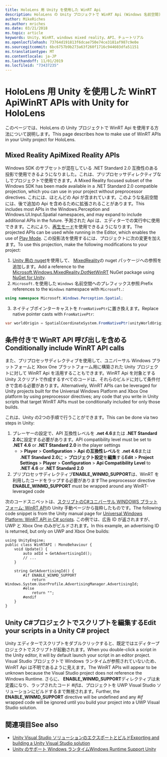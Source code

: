 ```yaml
---
title: HoloLens 用 Unity を使用した WinRT Api
description: HoloLens の Unity プロジェクトで WinRT Api (Windows 名前空間) を使用する方法について説明します。
author: MikeRiches
ms.author: mriches
ms.date: 03/21/2018
ms.topic: article
keywords: Unity、WinRT、windows mixed reality、API、チュートリアル
ms.openlocfilehash: 73764d191813f6dcae750e74ce3181af987c9e0e
ms.sourcegitcommit: 6bc6757b9b273a63f260f1716c944603dfa51151
ms.translationtype: MT
ms.contentlocale: ja-JP
ms.lasthandoff: 11/01/2019
ms.locfileid: "73437235"
---
```

# <a name="winrt-apis-with-unity-for-hololens"></a><span data-ttu-id="c2170-104">HoloLens 用 Unity を使用した WinRT Api</span><span class="sxs-lookup"><span data-stu-id="c2170-104">WinRT APIs with Unity for HoloLens</span></span>

<span data-ttu-id="c2170-105">このページでは、HoloLens の Unity プロジェクトで WinRT Api を使用する方法について説明します。</span><span class="sxs-lookup"><span data-stu-id="c2170-105">This page describes how to make use of WinRT APIs in your Unity project for HoloLens.</span></span>

## <a name="mixed-reality-apis"></a><span data-ttu-id="c2170-106">Mixed Reality Api</span><span class="sxs-lookup"><span data-stu-id="c2170-106">Mixed Reality APIs</span></span>

<span data-ttu-id="c2170-107">Windows SDK のサブセットが混在している .NET Standard 2.0 互換性のある投影で使用できるようになりました。これは、プリプロセッサディレクティブなしでプロジェクトで使用できます。</span><span class="sxs-lookup"><span data-stu-id="c2170-107">A Mixed Reality focused subset of the Windows SDK has been made available in a .NET Standard 2.0 compatible projection, which you can use in your project without preprocessor directives.</span></span> <span data-ttu-id="c2170-108">これには、ほとんどの Api が含まれています。このような名前空間には、後で追加の Api を含めるために拡張されることがあります。</span><span class="sxs-lookup"><span data-stu-id="c2170-108">This includes most APIs in the Windows.Perception and Windows.UI.Input.Spatial namespaces, and may expand to include additional APIs in the future.</span></span> <span data-ttu-id="c2170-109">予測された Api は、エディターでの実行中に使用できます。これにより、[再生モード](https://docs.microsoft.com//windows/mixed-reality/unity-play-mode)を使用できるようになります。</span><span class="sxs-lookup"><span data-stu-id="c2170-109">The projected APIs can be used while running in the Editor, which enables the use of [Play Mode](https://docs.microsoft.com//windows/mixed-reality/unity-play-mode).</span></span> <span data-ttu-id="c2170-110">この投影法を使用するには、プロジェクトに次の変更を加えます。</span><span class="sxs-lookup"><span data-stu-id="c2170-110">To use this projection, make the following modifications to your project:</span></span>

1) <span data-ttu-id="c2170-111">[Unity 用の nuget](https://github.com/GlitchEnzo/NuGetForUnity)を使用して、 [MixedReality](https://www.nuget.org/packages/Microsoft.Windows.MixedReality.DotNetWinRT)の nuget パッケージへの参照を追加します。</span><span class="sxs-lookup"><span data-stu-id="c2170-111">Add a reference to the [Microsoft.Windows.MixedReality.DotNetWinRT](https://www.nuget.org/packages/Microsoft.Windows.MixedReality.DotNetWinRT) NuGet package using [NuGet for Unity](https://github.com/GlitchEnzo/NuGetForUnity).</span></span>
2) <span data-ttu-id="c2170-112">`Microsoft.`を使用した `Windows` 名前空間へのプレフィックス参照:</span><span class="sxs-lookup"><span data-stu-id="c2170-112">Prefix references to the `Windows` namespace with `Microsoft.`:</span></span>
```cs
using namespace Microsoft.Windows.Perception.Spatial;
```
3) <span data-ttu-id="c2170-113">ネイティブポインターキャストを `FromNativePtr`に置き換えます。</span><span class="sxs-lookup"><span data-stu-id="c2170-113">Replace native pointer casts with `FromNativePtr`:</span></span>
```cs
var worldOrigin = SpatialCoordinateSystem.FromNativePtr(unityWorldOriginPtr);
```

## <a name="conditionally-include-winrt-api-calls"></a><span data-ttu-id="c2170-114">条件付きで WinRT API 呼び出しを含める</span><span class="sxs-lookup"><span data-stu-id="c2170-114">Conditionally include WinRT API calls</span></span>

<span data-ttu-id="c2170-115">また、プリプロセッサディレクティブを使用して、ユニバーサル Windows プラットフォームと Xbox One プラットフォーム用に構築された Unity プロジェクトに対して WinRT Api を活用することもできます。WinRT Api を対象とする Unity スクリプトで作成するすべてのコードは、それらのビルドに対して条件付きで含める必要があります。</span><span class="sxs-lookup"><span data-stu-id="c2170-115">Alternatively, WinRT APIs can be leveraged for Unity projects built for the Universal Windows Platform and Xbox One platform by using preprocessor directives; any code that you write in Unity scripts that target WinRT APIs must be conditionally included for only those builds.</span></span> 

<span data-ttu-id="c2170-116">これは、Unity の2つの手順で行うことができます。</span><span class="sxs-lookup"><span data-stu-id="c2170-116">This can be done via two steps in Unity:</span></span>
1) <span data-ttu-id="c2170-117">プレーヤーの設定で、API 互換性レベルを **.net 4.6**または **.NET Standard 2.0**に設定する必要があります。</span><span class="sxs-lookup"><span data-stu-id="c2170-117">API compatibility level must be set to **.NET 4.6** or **.NET Standard 2.0** in the player settings</span></span>
    - <span data-ttu-id="c2170-118"> > **Player** > **Configuration** > **Api の互換性レベル**を **.net 4.6**または **.NET Standard 2.0**に > **プロジェクト設定**を**編集**する</span><span class="sxs-lookup"><span data-stu-id="c2170-118">**Edit** > **Project Settings** > **Player** > **Configuration** > **Api Compatibility Level** to **.NET 4.6** or **.NET Standard 2.0**</span></span>
2) <span data-ttu-id="c2170-119">プリプロセッサディレクティブ**ENABLE_WINMD_SUPPORT**は、WinRT を利用したコードをラップする必要があります</span><span class="sxs-lookup"><span data-stu-id="c2170-119">The preprocessor directive **ENABLE_WINMD_SUPPORT** must be wrapped around any WinRT-leveraged code</span></span>

<span data-ttu-id="c2170-120">次のコードスニペットは、[スクリプトのC#ユニバーサル WINDOWS プラットフォーム: WinRT API](https://docs.unity3d.com/Manual/windowsstore-scripts.html)の Unity 手動ページから抜粋したものです。</span><span class="sxs-lookup"><span data-stu-id="c2170-120">The following code snippet is from the Unity manual page for [Universal Windows Platform: WinRT API in C# scripts](https://docs.unity3d.com/Manual/windowsstore-scripts.html).</span></span> <span data-ttu-id="c2170-121">この例では、広告 ID が返されますが、UWP と Xbox One のみがビルドされます。</span><span class="sxs-lookup"><span data-stu-id="c2170-121">In this example, an advertising ID is returned, but only on UWP and Xbox One builds:</span></span>

```
using UnityEngine;
public class WinRTAPI : MonoBehaviour {
    void Update() {
        auto adId = GetAdvertisingId();
        // ...
    }

    string GetAdvertisingId() {
        #if ENABLE_WINMD_SUPPORT
            return Windows.System.UserProfile.AdvertisingManager.AdvertisingId;
        #else
            return "";
        #endif
    }
}
```

## <a name="edit-your-scripts-in-a-unity-c-project"></a><span data-ttu-id="c2170-122">Unity C#プロジェクトでスクリプトを編集する</span><span class="sxs-lookup"><span data-stu-id="c2170-122">Edit your scripts in a Unity C# project</span></span>

<span data-ttu-id="c2170-123">Unity エディターでスクリプトをダブルクリックすると、既定ではエディタープロジェクトでスクリプトが起動されます。</span><span class="sxs-lookup"><span data-stu-id="c2170-123">When you double-click a script in the Unity editor, it will by default launch your script in an editor project.</span></span> <span data-ttu-id="c2170-124">Visual Studio プロジェクトで Windows ランタイムが参照されていないため、WinRT Api は不明であるように見えます。</span><span class="sxs-lookup"><span data-stu-id="c2170-124">The WinRT APIs will appear to be unknown because the Visual Studio project does not reference the Windows Runtime.</span></span> <span data-ttu-id="c2170-125">さらに、 **ENABLE_WINMD_SUPPORT**ディレクティブは未定義になり、ラップされたコード *#if*は、プロジェクトを UWP Visual Studio ソリューションにビルドするまで無視されます。</span><span class="sxs-lookup"><span data-stu-id="c2170-125">Further, the **ENABLE_WINMD_SUPPORT** directive will be undefined and any *#if* wrapped code will be ignored until you build your project into a UWP Visual Studio solution.</span></span>

## <a name="see-also"></a><span data-ttu-id="c2170-126">関連項目</span><span class="sxs-lookup"><span data-stu-id="c2170-126">See also</span></span>
* [<span data-ttu-id="c2170-127">Unity Visual Studio ソリューションのエクスポートとビルド</span><span class="sxs-lookup"><span data-stu-id="c2170-127">Exporting and building a Unity Visual Studio solution</span></span>](exporting-and-building-a-unity-visual-studio-solution.md)
* [<span data-ttu-id="c2170-128">Unity のサポート Windows ランタイム</span><span class="sxs-lookup"><span data-stu-id="c2170-128">Windows Runtime Support Unity</span></span>](https://docs.unity3d.com/Manual/IL2CPP-WindowsRuntimeSupport.html)
